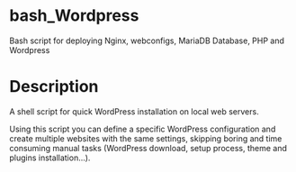 # bash_Wordpress
Bash script for deploying Nginx, webconfigs, MariaDB Database, PHP and Wordpress

# Description
A shell script for quick WordPress installation on local web servers.

Using this script you can define a specific WordPress configuration and create multiple websites with the same settings, skipping boring and time consuming manual tasks (WordPress download, setup process, theme and plugins installation...).
